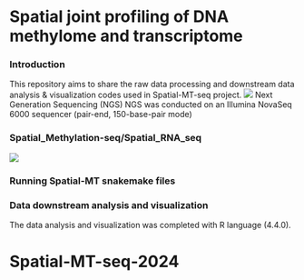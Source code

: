# Spatial joint profiling of DNA methylome and transcriptome
### Introduction
This repository aims to share the raw data processing and downstream data analysis & visualization codes used in Spatial-MT-seq project.
![]( https://github.com/zhou-lab/Spatial-MT-seq-2024/blob/ea6589f2ce5ea9fc3a55fe506de7e67b97ec7cd0/workflow/Experiment_pipeline.jpg)
Next Generation Sequencing (NGS) NGS was conducted on an Illumina NovaSeq 6000 sequencer (pair-end, 150-base-pair mode)

### Spatial_Methylation-seq/Spatial_RNA_seq
![]( https://github.com/zhou-lab/Spatial-MT-seq-2024/blob/ea6589f2ce5ea9fc3a55fe506de7e67b97ec7cd0/workflow/Analysis_pipeline.jpg)

### Running Spatial-MT snakemake files

### Data downstream analysis and visualization
The data analysis and visualization was completed with R language (4.4.0). 
# Spatial-MT-seq-2024
